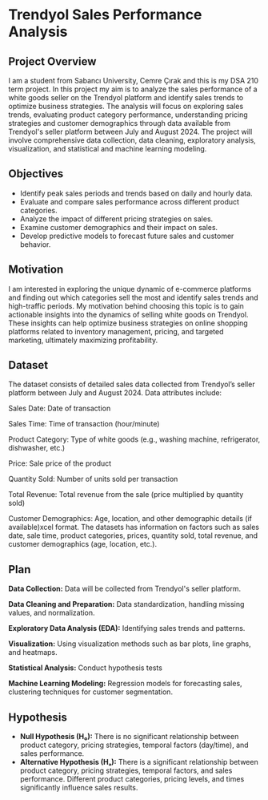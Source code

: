 # Trendyol Sales Performance Analysis  


## Project Overview
I am a student from Sabancı University, Cemre Çırak and this is my DSA 210 term project. In this project my aim is to analyze the sales performance of a white goods seller on the Trendyol platform and identify sales trends to optimize business strategies. The analysis will focus on exploring sales trends, evaluating product category performance, understanding pricing strategies and customer demographics through data available from Trendyol's seller platform between July and August 2024. The project will involve comprehensive data collection, data cleaning, exploratory analysis, visualization, and statistical and machine learning modeling.

## Objectives
- Identify peak sales periods and trends based on daily and hourly data.
- Evaluate and compare sales performance across different product categories.
- Analyze the impact of different pricing strategies on sales.
- Examine customer demographics and their impact on sales.
- Develop predictive models to forecast future sales and customer behavior.

## Motivation
I am interested in exploring the unique dynamic of e-commerce platforms and finding out which categories sell the most and identify sales trends and high-traffic periods. My motivation behind choosing this topic is to gain actionable insights into the  dynamics of selling white goods on Trendyol. These insights can help optimize business strategies on online shopping platforms related to inventory management, pricing, and targeted marketing, ultimately maximizing profitability.

## Dataset
The dataset consists of detailed sales data collected from Trendyol’s seller platform between July and August 2024. Data attributes include:

Sales Date: Date of transaction

Sales Time: Time of transaction (hour/minute)

Product Category: Type of white goods (e.g., washing machine, refrigerator, dishwasher, etc.)

Price: Sale price of the product

Quantity Sold: Number of units sold per transaction

Total Revenue: Total revenue from the sale (price multiplied by quantity sold)

Customer Demographics: Age, location, and other demographic details (if available)xcel format. The datasets has information on factors such as sales date, sale time, product categories, prices, quantity sold, total revenue, and customer demographics (age, location, etc.).

## Plan
**Data Collection:** Data will be collected from Trendyol's seller platform.

**Data Cleaning and Preparation:** Data standardization, handling missing values, and normalization.

**Exploratory Data Analysis (EDA):** Identifying sales trends and patterns.

**Visualization:** Using visualization methods such as bar plots, line graphs, and heatmaps.

**Statistical Analysis:** Conduct hypothesis tests

**Machine Learning Modeling:** Regression models for forecasting sales, clustering techniques for customer segmentation.


## Hypothesis
- **Null Hypothesis (H₀):** There is no significant relationship between product category, pricing strategies, temporal factors (day/time), and sales performance.
- **Alternative Hypothesis (Hₐ):** There is a significant relationship between product category, pricing strategies, temporal factors, and sales performance. Different product categories, pricing levels, and times significantly influence sales results.
